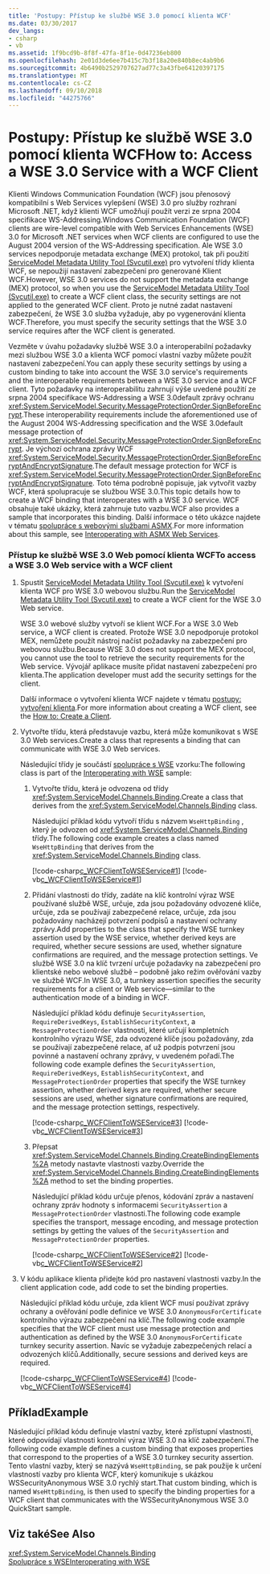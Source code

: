 ```yaml
---
title: 'Postupy: Přístup ke službě WSE 3.0 pomocí klienta WCF'
ms.date: 03/30/2017
dev_langs:
- csharp
- vb
ms.assetid: 1f9bcd9b-8f8f-47fa-8f1e-0d47236eb800
ms.openlocfilehash: 2e01d3de6ee7b415c7b3f18a20e840b8ec4ab9b6
ms.sourcegitcommit: 4b6490b2529707627ad77c3a43fbe64120397175
ms.translationtype: MT
ms.contentlocale: cs-CZ
ms.lasthandoff: 09/10/2018
ms.locfileid: "44275766"
---
```

# <a name="how-to-access-a-wse-30-service-with-a-wcf-client"></a><span data-ttu-id="cc2a3-102">Postupy: Přístup ke službě WSE 3.0 pomocí klienta WCF</span><span class="sxs-lookup"><span data-stu-id="cc2a3-102">How to: Access a WSE 3.0 Service with a WCF Client</span></span>
<span data-ttu-id="cc2a3-103">Klienti Windows Communication Foundation (WCF) jsou přenosový kompatibilní s Web Services vylepšení (WSE) 3.0 pro služby rozhraní Microsoft .NET, když klienti WCF umožňují použít verzi ze srpna 2004 specifikace WS-Addressing.</span><span class="sxs-lookup"><span data-stu-id="cc2a3-103">Windows Communication Foundation (WCF) clients are wire-level compatible with Web Services Enhancements (WSE) 3.0 for Microsoft .NET services when WCF clients are configured to use the August 2004 version of the WS-Addressing specification.</span></span> <span data-ttu-id="cc2a3-104">Ale WSE 3.0 services nepodporuje metadata exchange (MEX) protokol, tak při použití [ServiceModel Metadata Utility Tool (Svcutil.exe)](../../../../docs/framework/wcf/servicemodel-metadata-utility-tool-svcutil-exe.md) pro vytvoření třídy klienta WCF, se nepoužijí nastavení zabezpečení pro generované Klient WCF.</span><span class="sxs-lookup"><span data-stu-id="cc2a3-104">However, WSE 3.0 services do not support the metadata exchange (MEX) protocol, so when you use the [ServiceModel Metadata Utility Tool (Svcutil.exe)](../../../../docs/framework/wcf/servicemodel-metadata-utility-tool-svcutil-exe.md) to create a WCF client class, the security settings are not applied to the generated WCF client.</span></span> <span data-ttu-id="cc2a3-105">Proto je nutné zadat nastavení zabezpečení, že WSE 3.0 služba vyžaduje, aby po vygenerování klienta WCF.</span><span class="sxs-lookup"><span data-stu-id="cc2a3-105">Therefore, you must specify the security settings that the WSE 3.0 service requires after the WCF client is generated.</span></span>  
  
 <span data-ttu-id="cc2a3-106">Vezměte v úvahu požadavky službě WSE 3.0 a interoperabilní požadavky mezi službou WSE 3.0 a klienta WCF pomocí vlastní vazby můžete použít nastavení zabezpečení.</span><span class="sxs-lookup"><span data-stu-id="cc2a3-106">You can apply these security settings by using a custom binding to take into account the WSE 3.0 service's requirements and the interoperable requirements between a WSE 3.0 service and a WCF client.</span></span> <span data-ttu-id="cc2a3-107">Tyto požadavky na interoperabilitu zahrnují výše uvedené použití ze srpna 2004 specifikace WS-Addressing a WSE 3.0default zprávy ochranu <xref:System.ServiceModel.Security.MessageProtectionOrder.SignBeforeEncrypt>.</span><span class="sxs-lookup"><span data-stu-id="cc2a3-107">These interoperability requirements include the aforementioned use of the August 2004 WS-Addressing specification and the  WSE 3.0default message protection of <xref:System.ServiceModel.Security.MessageProtectionOrder.SignBeforeEncrypt>.</span></span> <span data-ttu-id="cc2a3-108">Je výchozí ochrana zprávy WCF <xref:System.ServiceModel.Security.MessageProtectionOrder.SignBeforeEncryptAndEncryptSignature>.</span><span class="sxs-lookup"><span data-stu-id="cc2a3-108">The default message protection for WCF is <xref:System.ServiceModel.Security.MessageProtectionOrder.SignBeforeEncryptAndEncryptSignature>.</span></span> <span data-ttu-id="cc2a3-109">Toto téma podrobně popisuje, jak vytvořit vazby WCF, která spolupracuje se službou WSE 3.0.</span><span class="sxs-lookup"><span data-stu-id="cc2a3-109">This topic details how to create a WCF binding that interoperates with a WSE 3.0 service.</span></span> <span data-ttu-id="cc2a3-110">WCF obsahuje také ukázky, která zahrnuje tuto vazbu.</span><span class="sxs-lookup"><span data-stu-id="cc2a3-110">WCF also provides a sample that incorporates this binding.</span></span> <span data-ttu-id="cc2a3-111">Další informace o této ukázce najdete v tématu [spolupráce s webovými službami ASMX](../../../../docs/framework/wcf/samples/interoperating-with-asmx-web-services.md).</span><span class="sxs-lookup"><span data-stu-id="cc2a3-111">For more information about this sample, see [Interoperating with ASMX Web Services](../../../../docs/framework/wcf/samples/interoperating-with-asmx-web-services.md).</span></span>  
  
### <a name="to-access-a-wse-30-web-service-with-a-wcf-client"></a><span data-ttu-id="cc2a3-112">Přístup ke službě WSE 3.0 Web pomocí klienta WCF</span><span class="sxs-lookup"><span data-stu-id="cc2a3-112">To access a WSE 3.0 Web service with a WCF client</span></span>  
  
1.  <span data-ttu-id="cc2a3-113">Spustit [ServiceModel Metadata Utility Tool (Svcutil.exe)](../../../../docs/framework/wcf/servicemodel-metadata-utility-tool-svcutil-exe.md) k vytvoření klienta WCF pro WSE 3.0 webovou službu.</span><span class="sxs-lookup"><span data-stu-id="cc2a3-113">Run the [ServiceModel Metadata Utility Tool (Svcutil.exe)](../../../../docs/framework/wcf/servicemodel-metadata-utility-tool-svcutil-exe.md) to create a WCF client for the WSE 3.0 Web service.</span></span>  
  
     <span data-ttu-id="cc2a3-114">WSE 3.0 webové služby vytvoří se klient WCF.</span><span class="sxs-lookup"><span data-stu-id="cc2a3-114">For a WSE 3.0 Web service, a WCF client is created.</span></span> <span data-ttu-id="cc2a3-115">Protože WSE 3.0 nepodporuje protokol MEX, nemůžete použít nástroj načíst požadavky na zabezpečení pro webovou službu.</span><span class="sxs-lookup"><span data-stu-id="cc2a3-115">Because WSE 3.0 does not support the MEX protocol, you cannot use the tool to retrieve the security requirements for the Web service.</span></span> <span data-ttu-id="cc2a3-116">Vývojář aplikace musíte přidat nastavení zabezpečení pro klienta.</span><span class="sxs-lookup"><span data-stu-id="cc2a3-116">The application developer must add the security settings for the client.</span></span>  
  
     <span data-ttu-id="cc2a3-117">Další informace o vytvoření klienta WCF najdete v tématu [postupy: vytvoření klienta](../../../../docs/framework/wcf/how-to-create-a-wcf-client.md).</span><span class="sxs-lookup"><span data-stu-id="cc2a3-117">For more information about creating a WCF client, see the [How to: Create a Client](../../../../docs/framework/wcf/how-to-create-a-wcf-client.md).</span></span>  
  
2.  <span data-ttu-id="cc2a3-118">Vytvořte třídu, která představuje vazbu, která může komunikovat s WSE 3.0 Web services.</span><span class="sxs-lookup"><span data-stu-id="cc2a3-118">Create a class that represents a binding that can communicate with WSE 3.0 Web services.</span></span>  
  
     <span data-ttu-id="cc2a3-119">Následující třídy je součástí [spolupráce s WSE](https://msdn.microsoft.com/library/f6816861-96a0-45f9-8736-8e4e82cd3a41) vzorku:</span><span class="sxs-lookup"><span data-stu-id="cc2a3-119">The following class is part of the [Interoperating with WSE](https://msdn.microsoft.com/library/f6816861-96a0-45f9-8736-8e4e82cd3a41) sample:</span></span>  
  
    1.  <span data-ttu-id="cc2a3-120">Vytvořte třídu, která je odvozena od třídy <xref:System.ServiceModel.Channels.Binding>.</span><span class="sxs-lookup"><span data-stu-id="cc2a3-120">Create a class that derives from the <xref:System.ServiceModel.Channels.Binding> class.</span></span>  
  
         <span data-ttu-id="cc2a3-121">Následující příklad kódu vytvoří třídu s názvem `WseHttpBinding` , který je odvozen od <xref:System.ServiceModel.Channels.Binding> třídy.</span><span class="sxs-lookup"><span data-stu-id="cc2a3-121">The following code example creates a class named `WseHttpBinding` that derives from the <xref:System.ServiceModel.Channels.Binding> class.</span></span>  
  
         [!code-csharp[c_WCFClientToWSEService#1](../../../../samples/snippets/csharp/VS_Snippets_CFX/c_wcfclienttowseservice/cs/wsehttpbinding.cs#1)]
         [!code-vb[c_WCFClientToWSEService#1](../../../../samples/snippets/visualbasic/VS_Snippets_CFX/c_wcfclienttowseservice/vb/wsehttpbinding.vb#1)]  
  
    2.  <span data-ttu-id="cc2a3-122">Přidání vlastnosti do třídy, zadáte na klíč kontrolní výraz WSE používané službě WSE, určuje, zda jsou požadovány odvozené klíče, určuje, zda se používají zabezpečené relace, určuje, zda jsou požadovány nacházejí potvrzení podpisů a nastavení ochrany zprávy.</span><span class="sxs-lookup"><span data-stu-id="cc2a3-122">Add properties to the class that specify the WSE turnkey assertion used by the WSE service, whether derived keys are required, whether secure sessions are used, whether signature confirmations are required, and the message protection settings.</span></span> <span data-ttu-id="cc2a3-123">Ve službě WSE 3.0 na klíč tvrzení určuje požadavky na zabezpečení pro klientské nebo webové službě – podobně jako režim ověřování vazby ve službě WCF.</span><span class="sxs-lookup"><span data-stu-id="cc2a3-123">In WSE 3.0, a turnkey assertion specifies the security requirements for a client or Web service—similar to the authentication mode of a binding in WCF.</span></span>  
  
         <span data-ttu-id="cc2a3-124">Následující příklad kódu definuje `SecurityAssertion`, `RequireDerivedKeys`, `EstablishSecurityContext`, a `MessageProtectionOrder` vlastnosti, které určují kompletních kontrolního výrazu WSE, zda odvozené klíče jsou požadovány, zda se používají zabezpečené relace, ať už podpis potvrzení jsou povinné a nastavení ochrany zprávy, v uvedeném pořadí.</span><span class="sxs-lookup"><span data-stu-id="cc2a3-124">The following code example defines the `SecurityAssertion`, `RequireDerivedKeys`, `EstablishSecurityContext`, and `MessageProtectionOrder` properties that specify the WSE turnkey assertion, whether derived keys are required, whether secure sessions are used, whether signature confirmations are required, and the message protection settings, respectively.</span></span>  
  
         [!code-csharp[c_WCFClientToWSEService#3](../../../../samples/snippets/csharp/VS_Snippets_CFX/c_wcfclienttowseservice/cs/wsehttpbinding.cs#3)]
         [!code-vb[c_WCFClientToWSEService#3](../../../../samples/snippets/visualbasic/VS_Snippets_CFX/c_wcfclienttowseservice/vb/wsehttpbinding.vb#3)]  
  
    3.  <span data-ttu-id="cc2a3-125">Přepsat <xref:System.ServiceModel.Channels.Binding.CreateBindingElements%2A> metody nastavte vlastnosti vazby.</span><span class="sxs-lookup"><span data-stu-id="cc2a3-125">Override the <xref:System.ServiceModel.Channels.Binding.CreateBindingElements%2A> method to set the binding properties.</span></span>  
  
         <span data-ttu-id="cc2a3-126">Následující příklad kódu určuje přenos, kódování zpráv a nastavení ochrany zpráv hodnoty s informacemi `SecurityAssertion` a `MessageProtectionOrder` vlastnosti.</span><span class="sxs-lookup"><span data-stu-id="cc2a3-126">The following code example specifies the transport, message encoding, and message protection settings by getting the values of the `SecurityAssertion` and `MessageProtectionOrder` properties.</span></span>  
  
         [!code-csharp[c_WCFClientToWSEService#2](../../../../samples/snippets/csharp/VS_Snippets_CFX/c_wcfclienttowseservice/cs/wsehttpbinding.cs#2)]
         [!code-vb[c_WCFClientToWSEService#2](../../../../samples/snippets/visualbasic/VS_Snippets_CFX/c_wcfclienttowseservice/vb/wsehttpbinding.vb#2)]  
  
3.  <span data-ttu-id="cc2a3-127">V kódu aplikace klienta přidejte kód pro nastavení vlastnosti vazby.</span><span class="sxs-lookup"><span data-stu-id="cc2a3-127">In the client application code, add code to set the binding properties.</span></span>  
  
     <span data-ttu-id="cc2a3-128">Následující příklad kódu určuje, zda klient WCF musí používat zprávy ochrany a ověřování podle definice ve WSE 3.0 `AnonymousForCertificate` kontrolního výrazu zabezpečení na klíč.</span><span class="sxs-lookup"><span data-stu-id="cc2a3-128">The following code example specifies that the WCF client must use message protection and authentication as defined by the WSE 3.0 `AnonymousForCertificate` turnkey security assertion.</span></span> <span data-ttu-id="cc2a3-129">Navíc se vyžaduje zabezpečených relací a odvozených klíčů.</span><span class="sxs-lookup"><span data-stu-id="cc2a3-129">Additionally, secure sessions and derived keys are required.</span></span>  
  
     [!code-csharp[c_WCFClientToWSEService#4](../../../../samples/snippets/csharp/VS_Snippets_CFX/c_wcfclienttowseservice/cs/client.cs#4)]
     [!code-vb[c_WCFClientToWSEService#4](../../../../samples/snippets/visualbasic/VS_Snippets_CFX/c_wcfclienttowseservice/vb/client.vb#4)]  
  
## <a name="example"></a><span data-ttu-id="cc2a3-130">Příklad</span><span class="sxs-lookup"><span data-stu-id="cc2a3-130">Example</span></span>  
 <span data-ttu-id="cc2a3-131">Následující příklad kódu definuje vlastní vazby, které zpřístupní vlastnosti, které odpovídají vlastnosti kontrolní výraz WSE 3.0 na klíč zabezpečení.</span><span class="sxs-lookup"><span data-stu-id="cc2a3-131">The following code example defines a custom binding that exposes properties that correspond to the properties of a WSE 3.0 turnkey security assertion.</span></span> <span data-ttu-id="cc2a3-132">Tento vlastní vazby, který se nazývá `WseHttpBinding`, se pak použije k určení vlastností vazby pro klienta WCF, který komunikuje s ukázkou WSSecurityAnonymous WSE 3.0 rychlý start.</span><span class="sxs-lookup"><span data-stu-id="cc2a3-132">That custom binding, which is named `WseHttpBinding`, is then used to specify the binding properties for a WCF client that communicates with the WSSecurityAnonymous WSE 3.0 QuickStart sample.</span></span>  
  
  
  
## <a name="see-also"></a><span data-ttu-id="cc2a3-133">Viz také</span><span class="sxs-lookup"><span data-stu-id="cc2a3-133">See Also</span></span>  
 <xref:System.ServiceModel.Channels.Binding>  
 [<span data-ttu-id="cc2a3-134">Spolupráce s WSE</span><span class="sxs-lookup"><span data-stu-id="cc2a3-134">Interoperating with WSE</span></span>](https://msdn.microsoft.com/library/f6816861-96a0-45f9-8736-8e4e82cd3a41)
